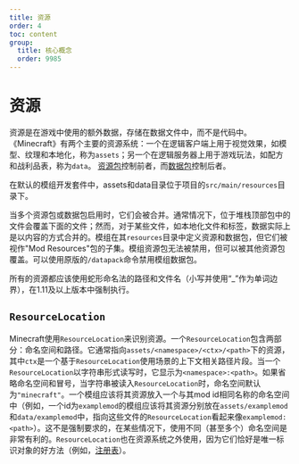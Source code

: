 ```yaml
---
title: 资源
order: 4
toc: content
group:
  title: 核心概念
  order: 9985
---
```

资源
=========

资源是在游戏中使用的额外数据，存储在数据文件中，而不是代码中。 
《Minecraft》有两个主要的资源系统：一个在逻辑客户端上用于视觉效果，如模型、纹理和本地化，称为`assets`；另一个在逻辑服务器上用于游戏玩法，如配方和战利品表，称为`data`。
[资源包][respack]控制前者，而[数据包][datapack]控制后者。

在默认的模组开发套件中，assets和data目录位于项目的`src/main/resources`目录下。

当多个资源包或数据包启用时，它们会被合并。通常情况下，位于堆栈顶部包中的文件会覆盖下面的文件；然而，对于某些文件，如本地化文件和标签，数据实际上是以内容的方式合并的。模组在其`resources`目录中定义资源和数据包，但它们被视作"Mod Resources"包的子集。模组资源包无法被禁用，但可以被其他资源包覆盖。可以使用原版的`/datapack`命令禁用模组数据包。

所有的资源都应该使用蛇形命名法的路径和文件名（小写并使用“_”作为单词边界），在1.11及以上版本中强制执行。

`ResourceLocation`
------------------

Minecraft使用`ResourceLocation`来识别资源。一个`ResourceLocation`包含两部分：命名空间和路径。它通常指向`assets/<namespace>/<ctx>/<path>`下的资源，其中`ctx`是一个基于`ResourceLocation`使用场景的上下文相关路径片段。当一个`ResourceLocation`以字符串形式读写时，它显示为`<namespace>:<path>`。如果省略命名空间和冒号，当字符串被读入`ResourceLocation`时，命名空间默认为`"minecraft"`。一个模组应该将其资源放入一个与其mod id相同名称的命名空间中（例如，一个id为`examplemod`的模组应该将其资源分别放在`assets/examplemod`和`data/examplemod`中，指向这些文件的`ResourceLocation`看起来像`examplemod:<path>`）。这不是强制要求的，在某些情况下，使用不同（甚至多个）命名空间是非常有利的。`ResourceLocation`也在资源系统之外使用，因为它们恰好是唯一标识对象的好方法（例如，[注册表][registries]）。

[respack]: ../resources/client/index.md
[datapack]: ../resources/server/index.md
[registries]: ./registries.md